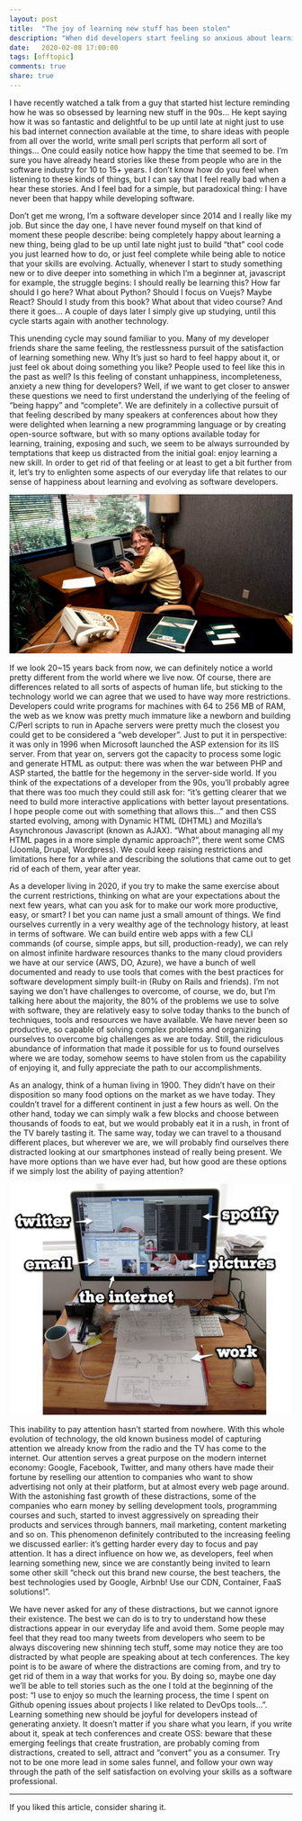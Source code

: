 ```yaml
---
layout: post
title:  "The joy of learning new stuff has been stolen"
description: "When did developers start feeling so anxious about learning new things? Why learning is not as joyful as it seems before we start?"
date:   2020-02-08 17:00:00
tags: [offtopic]
comments: true
share: true
---
```


I have recently watched a talk from a guy that started hist lecture reminding how he was so obsessed by learning new stuff in the 90s… He kept saying how it was so fantastic and delightful to be up until late at night just to use his bad internet connection available at the time, to share ideas with people from all over the world, write small perl scripts that perform all sort of things… One could easily notice how happy the time that seemed to be. I’m sure you have already heard stories like these from people who are in the software industry for 10 to 15+ years. I don’t know how do you feel when listening to these kinds of things, but I can say that I feel really bad when a hear these stories. And I feel bad for a simple, but paradoxical thing: I have never been that happy while developing software.

Don’t get me wrong, I’m a software developer since 2014 and I really like my job. But since the day one, I have never found myself on that kind of moment these people describe: being completely happy about learning a new thing, being glad to be up until late night just to build “that” cool code you just learned how to do, or just feel complete while being able to notice that your skills are evolving. Actually, whenever I start to study something new or to dive deeper into something in which I’m a beginner at, javascript for example, the struggle begins: I should really be learning this? How far should I go here? What about Python? Should I focus on Vuejs? Maybe React? Should I study from this book? What about that video course? And there it goes… A couple of days later I simply give up studying, until this cycle starts again with another technology.

This unending cycle may sound familiar to you. Many of my developer friends share the same feeling, the restlessness pursuit of the satisfaction of learning something new. Why It’s just so hard to feel happy about it, or just feel ok about doing something you like? People used to feel like this in the past as well? Is this feeling of constant unhappiness, incompleteness, anxiety a new thing for developers? Well, if we want to get closer to answer these questions we need to first understand the underlying of the feeling of “being happy” and “complete”. We are definitely in a collective pursuit of that feeling described by many speakers at conferences about how they were delighted when learning a new programming language or by creating open-source software, but with so many options available today for learning, training, exposing and such, we seem to be always surrounded by temptations that keep us distracted from the initial goal: enjoy learning a new skill. In order to get rid of that feeling or at least to get a bit further from it, let’s try to enlighten some aspects of our everyday life that relates to our sense of happiness about learning and evolving as software developers.

![Young Bill Gates](https://raw.githubusercontent.com/andreybleme/andreybleme.github.io/master/assets/img/young-bill-gates.jpg "Young Bill Gates")

If we look 20~15 years back from now, we can definitely notice a world pretty different from the world where we live now. Of course, there are differences related to all sorts of aspects of human life, but sticking to the technology world we can agree that we used to have way more restrictions. Developers could write programs for machines with 64 to 256 MB of RAM, the web as we know was pretty much immature like a newborn and building C/Perl scripts to run in Apache servers were pretty much the closest you could get to be considered a “web developer”. Just to put it in perspective: it was only in 1996 when Microsoft launched the ASP extension for its IIS server. From that year on, servers got the capacity to process some logic and generate HTML as output: there was when the war between PHP and ASP started, the battle for the hegemony in the server-side world. If you think of the expectations of a developer from the 90s, you’ll probably agree that there was too much they could still ask for: “it’s getting clearer that we need to build more interactive applications with better layout presentations. I hope people come out with something that allows this…” and then CSS started evolving, among with Dynamic HTML (DHTML) and Mozilla’s Asynchronous Javascript (known as AJAX). “What about managing all my HTML pages in a more simple dynamic approach?”, there went some CMS (Joomla, Drupal, Wordpress). We could keep raising restrictions and limitations here for a while and describing the solutions that came out to get rid of each of them, year after year.

As a developer living in 2020, if you try to make the same exercise about the current restrictions, thinking on what are your expectations about the next few years, what can you ask for to make our work more productive, easy, or smart? I bet you can name just a small amount of things. We find ourselves currently in a very wealthy age of the technology history, at least in terms of software. We can build entire web apps with a few CLI commands (of course, simple apps, but sill, production-ready), we can rely on almost infinite hardware resources thanks to the many cloud providers we have at our service (AWS, DO, Azure), we have a bunch of well documented and ready to use tools that comes with the best practices for software development simply built-in (Ruby on Rails and friends). I’m not saying we don’t have challenges to overcome, of course, we do, but I’m talking here about the majority, the 80% of the problems we use to solve with software, they are relatively easy to solve today thanks to the bunch of techniques, tools and resources we have available. We have never been so productive, so capable of solving complex problems and organizing ourselves to overcome big challenges as we are today. Still, the ridiculous abundance of information that made it possible for us to found ourselves where we are today, somehow seems to have stolen from us the capability of enjoying it, and fully appreciate the path to our accomplishments.

As an analogy, think of a human living in 1900. They didn’t have on their disposition so many food options on the market as we have today. They couldn’t travel for a different continent in just a few hours as well. On the other hand, today we can simply walk a few blocks and choose between thousands of foods to eat, but we would probably eat it in a rush, in front of the TV barely tasting it. The same way, today we can travel to a thousand different places, but wherever we are, we will probably find ourselves there distracted looking at our smartphones instead of really being present. We have more options than we have ever had, but how good are these options if we simply lost the ability of paying attention?

![Internet Distractions](https://raw.githubusercontent.com/andreybleme/andreybleme.github.io/master/assets/img/internet-distractions.jpg "Internet Distractions")

This inability to pay attention hasn’t started from nowhere. With this whole evolution of technology, the old known business model of capturing attention we already know from the radio and the TV has come to the internet. Our attention serves a great purpose on the modern internet economy: Google, Facebook, Twitter, and many others have made their fortune by reselling our attention to companies who want to show advertising not only at their platform, but at almost every web page around. With the astonishing fast growth of these distractions, some of the companies who earn money by selling development tools, programming courses and such, started to invest aggressively on spreading their products and services through banners, mail marketing, content marketing and so on. This phenomenon definitely contributed to the increasing feeling we discussed earlier: it’s getting harder every day to focus and pay attention. It has a direct influence on how we, as developers, feel when learning something new, since we are constantly being invited to learn some other skill “check out this brand new course, the best teachers, the best technologies used by Google, Airbnb! Use our CDN, Container, FaaS solutions!”.

We have never asked for any of these distractions, but we cannot ignore their existence. The best we can do is to try to understand how these distractions appear in our everyday life and avoid them. Some people may feel that they read too many tweets from developers who seem to be always discovering new shinning tech stuff, some may notice they are too distracted by what people are speaking about at tech conferences. The key point is to be aware of where the distractions are coming from, and try to get rid of them in a way that works for you. By doing so, maybe one day we’ll be able to tell stories such as the one I told at the beginning of the post: “I use to enjoy so much the learning process, the time I spent on Github opening issues about projects I like related to DevOps tools…”. Learning something new should be joyful for developers instead of generating anxiety. It doesn’t matter if you share what you learn, if you write about it, speak at tech conferences and create OSS: beware that these emerging feelings that create frustration, are probably coming from distractions, created to sell, attract and “convert” you as a consumer. Try not to be one more lead in some sales funnel, and follow your own way through the path of the self satisfaction on evolving your skills as a software professional.

---

If you liked this article, consider sharing it.